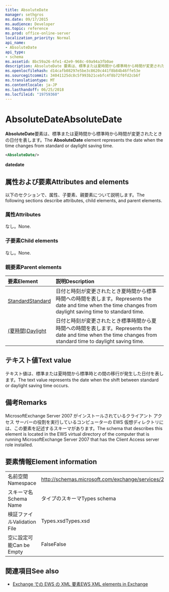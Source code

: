 ```yaml
---
title: AbsoluteDate
manager: sethgros
ms.date: 09/17/2015
ms.audience: Developer
ms.topic: reference
ms.prod: office-online-server
localization_priority: Normal
api_name:
- AbsoluteDate
api_type:
- schema
ms.assetid: 8bc59a26-6fe1-42e9-968c-69a94a3fb0ae
description: AbsoluteDate 要素は、標準または夏時間から標準時から時間が変更されたときの日付を表します。
ms.openlocfilehash: d14cafb08297e5be3c8620c441f8b84b46ffe53e
ms.sourcegitcommit: 34041125dc8c5f993b21cebfc4f8b72f0fd2cb6f
ms.translationtype: MT
ms.contentlocale: ja-JP
ms.lasthandoff: 06/25/2018
ms.locfileid: "19759360"
---
```

# <a name="absolutedate"></a><span data-ttu-id="b6eb9-103">AbsoluteDate</span><span class="sxs-lookup"><span data-stu-id="b6eb9-103">AbsoluteDate</span></span>

<span data-ttu-id="b6eb9-104">**AbsoluteDate**要素は、標準または夏時間から標準時から時間が変更されたときの日付を表します。</span><span class="sxs-lookup"><span data-stu-id="b6eb9-104">The **AbsoluteDate** element represents the date when the time changes from standard or daylight saving time.</span></span> 
  
```xml
<AbsoluteDate/>
```

<span data-ttu-id="b6eb9-105">**date**</span><span class="sxs-lookup"><span data-stu-id="b6eb9-105">**date**</span></span>

## <a name="attributes-and-elements"></a><span data-ttu-id="b6eb9-106">属性および要素</span><span class="sxs-lookup"><span data-stu-id="b6eb9-106">Attributes and elements</span></span>

<span data-ttu-id="b6eb9-107">以下のセクションで、属性、子要素、親要素について説明します。</span><span class="sxs-lookup"><span data-stu-id="b6eb9-107">The following sections describe attributes, child elements, and parent elements.</span></span>
  
### <a name="attributes"></a><span data-ttu-id="b6eb9-108">属性</span><span class="sxs-lookup"><span data-stu-id="b6eb9-108">Attributes</span></span>

<span data-ttu-id="b6eb9-109">なし。</span><span class="sxs-lookup"><span data-stu-id="b6eb9-109">None.</span></span>
  
### <a name="child-elements"></a><span data-ttu-id="b6eb9-110">子要素</span><span class="sxs-lookup"><span data-stu-id="b6eb9-110">Child elements</span></span>

<span data-ttu-id="b6eb9-111">なし。</span><span class="sxs-lookup"><span data-stu-id="b6eb9-111">None.</span></span>
  
### <a name="parent-elements"></a><span data-ttu-id="b6eb9-112">親要素</span><span class="sxs-lookup"><span data-stu-id="b6eb9-112">Parent elements</span></span>

|<span data-ttu-id="b6eb9-113">**要素**</span><span class="sxs-lookup"><span data-stu-id="b6eb9-113">**Element**</span></span>|<span data-ttu-id="b6eb9-114">**説明**</span><span class="sxs-lookup"><span data-stu-id="b6eb9-114">**Description**</span></span>|
|:-----|:-----|
|[<span data-ttu-id="b6eb9-115">Standard</span><span class="sxs-lookup"><span data-stu-id="b6eb9-115">Standard</span></span>](standard.md) <br/> |<span data-ttu-id="b6eb9-116">日付と時刻が変更されたとき夏時間から標準時間への時間を表します。</span><span class="sxs-lookup"><span data-stu-id="b6eb9-116">Represents the date and time when the time changes from daylight saving time to standard time.</span></span>  <br/> |
|[<span data-ttu-id="b6eb9-117">(夏時間)</span><span class="sxs-lookup"><span data-stu-id="b6eb9-117">Daylight</span></span>](daylight.md) <br/> |<span data-ttu-id="b6eb9-118">日付と時刻が変更されたとき標準時間から夏時間への時間を表します。</span><span class="sxs-lookup"><span data-stu-id="b6eb9-118">Represents the date and time when the time changes from standard time to daylight saving time.</span></span>  <br/> |
   
## <a name="text-value"></a><span data-ttu-id="b6eb9-119">テキスト値</span><span class="sxs-lookup"><span data-stu-id="b6eb9-119">Text value</span></span>

<span data-ttu-id="b6eb9-120">テキスト値は、標準または夏時間から標準時との間の移行が発生した日付を表します。</span><span class="sxs-lookup"><span data-stu-id="b6eb9-120">The text value represents the date when the shift between standard or daylight saving time occurs.</span></span>
  
## <a name="remarks"></a><span data-ttu-id="b6eb9-121">備考</span><span class="sxs-lookup"><span data-stu-id="b6eb9-121">Remarks</span></span>

<span data-ttu-id="b6eb9-122">MicrosoftExchange Server 2007 がインストールされているクライアント アクセス サーバーの役割を実行しているコンピューターの EWS 仮想ディレクトリには、この要素を記述するスキーマがあります。</span><span class="sxs-lookup"><span data-stu-id="b6eb9-122">The schema that describes this element is located in the EWS virtual directory of the computer that is running MicrosoftExchange Server 2007 that has the Client Access server role installed.</span></span>
  
## <a name="element-information"></a><span data-ttu-id="b6eb9-123">要素情報</span><span class="sxs-lookup"><span data-stu-id="b6eb9-123">Element information</span></span>

|||
|:-----|:-----|
|<span data-ttu-id="b6eb9-124">名前空間</span><span class="sxs-lookup"><span data-stu-id="b6eb9-124">Namespace</span></span>  <br/> |http://schemas.microsoft.com/exchange/services/2006/types  <br/> |
|<span data-ttu-id="b6eb9-125">スキーマ名</span><span class="sxs-lookup"><span data-stu-id="b6eb9-125">Schema Name</span></span>  <br/> |<span data-ttu-id="b6eb9-126">タイプのスキーマ</span><span class="sxs-lookup"><span data-stu-id="b6eb9-126">Types schema</span></span>  <br/> |
|<span data-ttu-id="b6eb9-127">検証ファイル</span><span class="sxs-lookup"><span data-stu-id="b6eb9-127">Validation File</span></span>  <br/> |<span data-ttu-id="b6eb9-128">Types.xsd</span><span class="sxs-lookup"><span data-stu-id="b6eb9-128">Types.xsd</span></span>  <br/> |
|<span data-ttu-id="b6eb9-129">空に設定可能</span><span class="sxs-lookup"><span data-stu-id="b6eb9-129">Can be Empty</span></span>  <br/> |<span data-ttu-id="b6eb9-130">False</span><span class="sxs-lookup"><span data-stu-id="b6eb9-130">False</span></span>  <br/> |
   
## <a name="see-also"></a><span data-ttu-id="b6eb9-131">関連項目</span><span class="sxs-lookup"><span data-stu-id="b6eb9-131">See also</span></span>

- [<span data-ttu-id="b6eb9-132">Exchange での EWS の XML 要素</span><span class="sxs-lookup"><span data-stu-id="b6eb9-132">EWS XML elements in Exchange</span></span>](ews-xml-elements-in-exchange.md)




